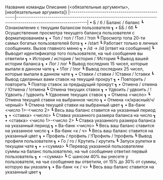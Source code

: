Название команды                                        Описание (<обязательные аргументы>, [необязательные аргумента]) 
|--------------------------------------------------|------------------------------------------------------------------------------------------------------------------|
• Б / б / Баланс / баланс                           ┗ Ознакомление с текущим балансом пользователя ┓
• ББ / бб                                           ┗ Осуществление просмотра текущего баланса пользователя с форматированием ┓
• Топ / топ / !Топ / !топ                           ┗ Просмотр топа 20-ти самых богатых пользователей бота ┓
• /start                                            ┗ Работает только в личных сообщениях. Вызов главного меню ┓
• /id -> /id [ответ на сообщение]                   ┗ Выводит идентификатор того пользователя, на чьё сообщение вы ответили ┓
• История / история / !история / !История           ┗ Вывод вашей истории баланса ┓
• Лог / лог                                         ┗ Вывод последних 15 чисел, которые выпали в данном чате ┓
• !Лог / !лог                                       ┗ Вывод последних 25 чисел, которые выпали в данном чате ┓
• Ставки / ставки / !Ставки /  !ставки              ┗ Вывод сделанных вами ставок на текущий прокрут ┓
• Повторить / повторить	                            ┗ Повтор ставок за предыдущий прокрут ┓
• Отмена / отмена / !Отмена / !отмена               ┗ Отмена текущих ставок ┓
• Удвоить / удвоить / !Удвоить / !удвоить           ┗ Удвоение текущих ставок ┓
• Отмена <число>                                    ┗ Отмена текущей ставки на выбранное число ┓
• Отмена <к/красный/ч/черный>                       ┗ Отмена текущей ставки на выбранный цвет ┓
• Ва-банк <число 1>-<число 2>                       ┗ Весь ваш баланс ставится на указанный период ┓
• <ставка> <число>                                  ┗ Ставка указанного размера баланса на число ┓
• <ставка> <число 1>-<число 2>                      ┗ Ставка указанного размера баланса на указанный период ┓
• Ва-банк <число>                                   ┗ Весь ваш баланс ставится на указанное число ┓
• Ва-банк <к / ч>                                   ┗ Весь ваш баланс ставится на указанный цвет ┓
• Профиль / профиль / !Профиль / !профиль           ┗ Вывод профиля пользователя ┓
• Го / го / Крутить / крутить                       ┗ Запуск рулетки в текущем чате ┓
• +<сумма>                                          ┗ Перевод указанной пользователем суммы на баланс пользователю, на чьё сообщение ответил первый пользователь ┓
• -<сумма>                                          ┗ С шансом 40% вы унесете у пользователя, на чье сообщение вы ответили, от 15% до 30% от суммы, которую вы указали ┓
• Ва-банк <к / ч>                                   ┗ Весь ваш баланс ставится на указанный цвет ┓
